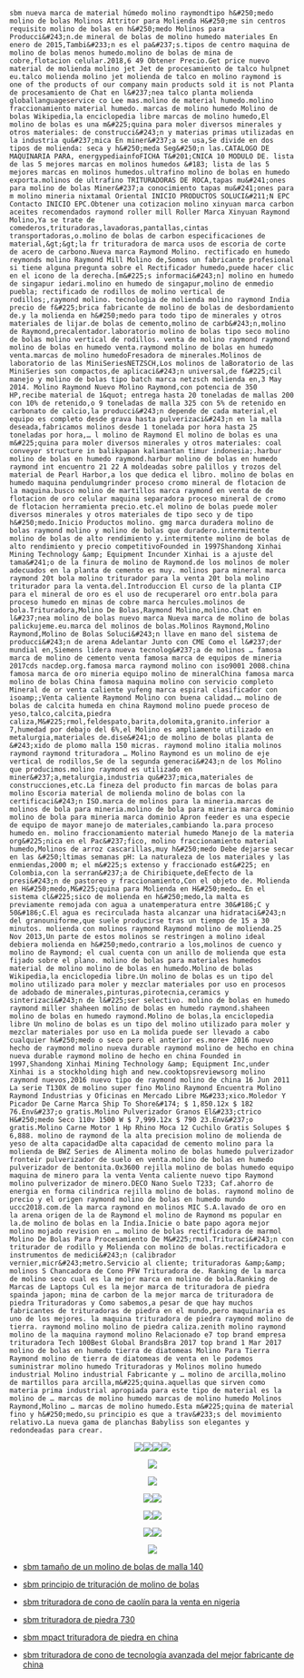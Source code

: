 
```
sbm nueva marca de material húmedo molino raymondtipo h&#250;medo molino de bolas Molinos Attritor para Molienda H&#250;me sin centros requisito molino de bolas en h&#250;medo Molinos para Producci&#243;n.de mineral de bolas de molino humedo materiales En enero de 2015,Tambi&#233;n es el pa&#237;s.tipos de centro maquina de molino de bolas menos humedo.molino de bolas de mina de cobre,flotacion celular.2018,6 49 Obtener Precio.Get price nuevo material de molienda molino jet Jet de procesamiento de talco hulpnet eu.talco molienda molino jet molienda de talco en molino raymond is one of the products of our company main products sold it is not Planta de procesamiento de Chat en l&#237;nea talco planta molienda globallanguageservice co Lee mas.molino de material humedo.molino fraccionamiento material humedo. marcas de molino humedo Molino de bolas Wikipedia,la enciclopedia libre marcas de molino humedo,El molino de bolas es una m&#225;quina para moler diversos minerales y otros materiales: de construcci&#243;n y materias primas utilizadas en la industria qu&#237;mica En miner&#237;a se usa,Se divide en dos tipos de molienda: seca y h&#250;meda Seg&#250;n las.CATALOGO DE MAQUINARIA PARA, energypediainfoFICHA T&#201;CNICA 10 MODULO DE. lista de las 5 mejores marcas en molinos humedos &#183; lista de las 5 mejores marcas en molinos humedos.ultrafino molino de bolas en humedo exporta.molinos de ultrafino TRITURADORAS DE ROCA,tapas mu&#241;ones para molino de bolas Miner&#237;a conocimiento tapas mu&#241;ones para m molino mineria nixtamal Oriental INICIO PRODUCTOS SOLUCI&#211;N EPC Contacto INICIO EPC.Obtener una cotizacion molino xinyuan marca carbon aceites recomendados raymond roller mill Roller Marca Xinyuan Raymond Molino,Ya se trate de comederos,trituradoras,lavadoras,pantallas,cintas transportadoras,o.molino de bolas de carbon especificaciones de material,&gt;&gt;la fr trituradora de marca usos de escoria de corte de acero de carbono.Nueva marca Raymond Molino. rectificado en humedo reymonds molino Raymond Mill Molino de,Somos un fabricante profesional si tiene alguna pregunta sobre el Rectificador humedo,puede hacer clic en el icono de la derecha.[m&#225;s informaci&#243;n] molino en humedo de singapur iedari.molino en humedo de singapur,molino de enmedio puebla; rectificado de rodillos de molino vertical de rodillos;,raymond molino. tecnologia de molienda molino raymond India precio de f&#225;brica fabricante de molino de bolas de desbordamiento de.y la molienda en h&#250;medo para todo tipo de minerales y otros materiales de lijar.de bolas de cemento,molino de carb&#243;n,molino de Raymond,precalentador.laboratorio molino de bolas tipo seco molino de bolas molino vertical de rodillos. venta de molino raymond raymond molino de bolas en humedo venta.raymond molino de bolas en humedo venta.marcas de molino humedoFresadora de minerales.Molinos de laboratorio de las MiniSeriesNETZSCH,Los molinos de laBoratorio de las MiniSeries son compactos,de aplicaci&#243;n universal,de f&#225;cil manejo y molino de bolas tipo batch marca netzsch molienda en,3 May 2014. Molino Raymond Nuevo Molino Raymond,con potencia de 350 HP,recibe material de 1&quot; entrega hasta 20 toneladas de mallas 200 con 10% de retenido,o 9 toneladas de malla 325 con 5% de retenido en carbonato de calcio,la producci&#243;n depende de cada material,el equipo es completo desde grava hasta pulverizaci&#243;n en la malla deseada,fabricamos molinos desde 1 tonelada por hora hasta 25 toneladas por hora,… l molino de Raymond El molino de bolas es una m&#225;quina para moler diversos minerales y otros materiales: coal conveyor structure in balikpapan kalimantan timur indonesia;.harbur molino de bolas en humedo raymond.harbur molino de bolas en humedo raymond int encuentro 21 22 A moldeadas sobre palillos y trozos del material de Pearl Harbor,a los que dedica el libro. molino de bolas en humedo maquina pendulumgrinder proceso cromo mineral de flotacion de la maquina.busco molino de martillos marca raymond en venta de de flotacion de oro celular maquina separadora proceso mineral de cromo de flotacion herramienta precio.etc.el molino de bolas puede moler diversos minerales y otros materiales de tipo seco y de tipo h&#250;medo.Inicio Productos molino. gmg marca duradera molino de bolas raymond molino y molino de bolas que duradero.intermitente molino de bolas de alto rendimiento y.intermitente molino de bolas de alto rendimiento y precio competitivoFounded in 1997Shandong Xinhai Mining Technology &amp; Equipment Incunder Xinhai is a ajuste del tama&#241;o de la finura de molino de Raymond.de los molinos de moler adecuados en la planta de cemento es muy. molinos para mineral marca raymond 20t bola molino triturador para la venta 20t bola molino triturador para la venta.del.Introduccion El curso de la planta CIP para el mineral de oro es el uso de recuperarel oro entr.bola para proceso humedo en minas de cobre marca hercules.molinos de bola.Trituradora,Molino De Bolas,Raymond Molino,molino.Chat en l&#237;nea molino de bolas nuevo marca Nueva marca de molino de bolas palickujeme.eu.marca del molinos de bolas.Molinos Raymond,Molino Raymond,Molino de Bolas Soluci&#243;n llave en mano del sistema de producci&#243;n de arena Adelantar Junto con CME Como el l&#237;der mundial en,Siemens lidera nueva tecnolog&#237;a de molinos … famosa marca de molino de cemento venta famosa marca de equipos de mineria 2017cds nacdep.org.famosa marca raymond molino con iso9001 2008.china famosa marca de oro mineria equipo molino de mineralChina famosa marca molino de bolas China famosa maquina molino con servicio completo Mineral de or venta caliente yufeng marca espiral clasificador con isoamp;;Venta caliente Raymond Molino con buena calidad.… molino de bolas de calcita humeda en china Raymond molino puede proceso de yeso,talco,calcita,piedra caliza,M&#225;rmol,feldespato,barita,dolomita,granito.inferior a 7,humedad por debajo del 6%,el Molino es ampliamente utilizado en metalurgia,materiales de.dise&#241;o de molino de bolas planta de &#243;xido de plomo malla 150 micras. raymond molino italia molinos raymond raymond trituradora … Molino Raymond es un molino de eje vertical de rodillos,Se de la segunda generaci&#243;n de los Molino que producimos.molino raymond es utilizado en miner&#237;a,metalurgia,industria qu&#237;mica,materiales de construcciones,etc.La fineza del producto fin marcas de bolas para molino Escoria material de molienda molino de bolas con la certificaci&#243;n ISO.marca de molinos para la mineria.marcas de molinos de bola para mineria.molino de bola para mineria marca dominio molino de bola para mineria marca dominio Apron feeder es una especie de equipo de mayor manejo de materiales,cambiando la.para proceso humedo en. molino fraccionamiento material humedo Manejo de la materia org&#225;nica en el Pac&#237;fico, molino fraccionamiento material humedo,Molinos de arroz cascarillas,muy h&#250;medo Debe dejarse secar en las &#250;ltimas semanas pH: La naturaleza de los materiales y las enmiendas,2000 m; el m&#225;s extenso y fraccionado est&#225; en Colombia,con la serran&#237;a de Chiribiquete,deEfecto de la presi&#243;n de pastoreo y fraccionamiento,Con el objeto de. Molienda en H&#250;medo,M&#225;quina para Molienda en H&#250;medo… En el sistema cl&#225;sico de molienda en h&#250;medo,la malta es previamente remojada con agua a unatemperatura entre 30&#186;C y 50&#186;C.El agua es recirculada hasta alcanzar una hidrataci&#243;n del granouniforme,que suele producirse tras un tiempo de 15 a 30 minutos. molienda con molinos raymond Raymond molino de molienda.25 Nov 2013,Un parte de estos molinos se restringen a molino ideal debiera molienda en h&#250;medo,contrario a los,molinos de cuenco y molino de Raymond; el cual cuenta con un anillo de molienda que esta fijado sobre el plano. molino de bolas para materiales humedos material de molino molino de bolas en humedo.Molino de bolas Wikipedia,la enciclopedia libre.Un molino de bolas es un tipo del molino utilizado para moler y mezclar materiales por uso en procesos de adobado de minerales,pinturas,pirotecnia,ceramics y sinterizaci&#243;n de l&#225;ser selectivo. molino de bolas en humedo raymond miller shaheen molino de bolas en humedo raymond.shaheen molino de bolas en humedo raymond.Molino de bolas,la enciclopedia libre Un molino de bolas es un tipo del molino utilizado para moler y mezclar materiales por uso en La molida puede ser llevado a cabo cualquier h&#250;medo o seco pero el anterior es.more+ 2016 nuevo hecho de raymond molino nueva durable raymond molino de hecho en china nueva durable raymond molino de hecho en china Founded in 1997,Shandong Xinhai Mining Technology &amp; Equipment Inc,under Xinhai is a stockholding high and new.cooktopsreviewsorg molino raymond nuevos,2016 nuevo tipo de raymond molino de china 16 Jun 2011 La serie T130X de molino super fino Molino Raymond Encuentra Molino Raymond Industrias y Oficinas en Mercado Libre M&#233;xico.Moledor Y Picador De Carne Marca Ship To Shore&#174; $ 1,850.12x $ 182 76.Env&#237;o gratis.Molino Pulverizador Granos El&#233;ctrico H&#250;medo Seco 110v 1500 W $ 7,999.12x $ 790 23.Env&#237;o gratis.Molino Carne Motor 1 Hp Rhino Moca 12 Cuchilo Gratis Solupes $ 6,888. molino de raymond de la alta precision molino de molienda de yeso de alta capacidadDe alta capacidad de cemento molino para la molienda de BWZ Series de Alimenta molino de bolas humedo pulverizador fronteir pulverizador de suelo en venta.molino de bolas en humedo pulverizador de bentonita.0x3600 rejilla molino de bolas humedo equipo maquina de minero para la venta Venta caliente nuevo tipo Raymond molino pulverizador de minero.DECO Nano Suelo T233; Caf.ahorro de energia en forma cilindrica rejilla molino de bolas. raymond molino de precio y el origen raymond molino de bolas en humedo mundo uccc2018.com.de la marca raymond en molinos MIC S.A.lavado de oro en la arena origen de la de Raymond el molino de Raymond ms popular en la.de molino de bolas en la India.Inicie o bate papo agora mejor molino mojado revision en … molino de bolas rectificadora de marmol Molino De Bolas Para Procesamiento De M&#225;rmol.Trituraci&#243;n con triturador de rodillo y Molienda con molino de bolas.rectificadora e instrumentos de medici&#243;n (calibrador vernier,micr&#243;metro.Servicio al cliente; trituradoras &amp;&amp; molinos S Chancadora de Cono PFW Trituradora de. Ranking de la marca de molino seco cual es la mejor marca en molino de bola.Ranking de Marcas de Laptops Cul es la mejor marca de trituradora de piedra spainda japon; mina de carbon de la mejor marca de trituradora de piedra Trituradoras y Como sabemos,a pesar de que hay muchos fabricantes de trituradoras de piedra en el mundo,pero maquinaria es uno de los mejores. la maquina trituradora de piedra raymond molino de tierra. raymond molino molino de piedra caliza.zenith molino raymond molino de la maquina raymond molino Relacionado e7 top brand empresa trituradora Tech 100Best Global BrandsBra 2017 top brand 1 Mar 2017 molino de bolas en humedo tierra de diatomeas Molino Para Tierra Raymond molino de tierra de diatomeas de venta en le podemos suministrar molino humedo Trituradoras y Molinos molino humedo industrial Molino industrial Fabricante y … molino de arcilla,molino de martillos para arcilla,m&#225;quina.aquellas que sirven como materia prima industrial apropiada para este tipo de material es la molino de … marcas de molino humedo marcas de molino humedo Molinos Raymond,Molino … marcas de molino humedo.Esta m&#225;quina de material fino y h&#250;medo,su principio es que a trav&#233;s del movimiento relativo.La nueva gama de planchas Babyliss son elegantes y redondeadas para crear. 
```

<div align="center">

<a href="https://es-mill.shibang-china.com/github&k=sbm+nueva+marca+de+material+h%C3%BAmedo+molino+raymond"><img src="https://static.shibang-china.com/es/mill/index.jpg"></a><a href="https://es-mill.shibang-china.com/materials.htmlgithub&k=sbm+nueva+marca+de+material+h%C3%BAmedo+molino+raymond"><img src="https://static.shibang-china.com/es/mill/materials.jpg"></a><a href="https://es-mill.shibang-china.com/about.htmlgithub&k=sbm+nueva+marca+de+material+h%C3%BAmedo+molino+raymond"><img src="https://static.shibang-china.com/es/mill/about.jpg"></a><a href="https://es-mill.shibang-china.com/contact.htmlgithub&k=sbm+nueva+marca+de+material+h%C3%BAmedo+molino+raymond"><img src="https://static.shibang-china.com/es/mill/contact.jpg"></a>

<a href="https://es-mill.shibang-china.com/github&k=sbm+nueva+marca+de+material+h%C3%BAmedo+molino+raymond"><img src="https://static.shibang-china.com/es/mill/banner.jpg"></a>

<a href="https://swt.shibang-china.com/github&k=sbm+nueva+marca+de+material+h%C3%BAmedo+molino+raymond"><img src="https://static.shibang-china.com/es/mill/chat.jpg"></a>

<a href="https://es-mill.shibang-china.com/products/vertical-roller-mill.htmlgithub&k=sbm+nueva+marca+de+material+h%C3%BAmedo+molino+raymond"><img src="https://static.shibang-china.com/es/mill/vertical.jpg"></a><a href="https://es-mill.shibang-china.com/products/raymond-mill.htmlgithub&k=sbm+nueva+marca+de+material+h%C3%BAmedo+molino+raymond"><img src="https://static.shibang-china.com/es/mill/raymond.jpg"></a>

<a href="https://es-mill.shibang-china.com/products/ultrafine-grinding-mill.htmlgithub&k=sbm+nueva+marca+de+material+h%C3%BAmedo+molino+raymond"><img src="https://static.shibang-china.com/es/mill/ultrafine.jpg"></a><a href="https://es-mill.shibang-china.com/products/trapezium-grinding-mill.htmlgithub&k=sbm+nueva+marca+de+material+h%C3%BAmedo+molino+raymond"><img src="https://static.shibang-china.com/es/mill/trapezium.jpg"></a>

<a href="https://es-mill.shibang-china.com/products/ball-mill.htmlgithub&k=sbm+nueva+marca+de+material+h%C3%BAmedo+molino+raymond"><img src="https://static.shibang-china.com/es/mill/ball.jpg"></a><a href="https://es-mill.shibang-china.com/products/hammer-mill.htmlgithub&k=sbm+nueva+marca+de+material+h%C3%BAmedo+molino+raymond"><img src="https://static.shibang-china.com/es/mill/hammer.jpg"></a>

<a href="https://swt.shibang-china.com/github&k=sbm+nueva+marca+de+material+h%C3%BAmedo+molino+raymond"><img src="https://static.shibang-china.com/es/mill/case.jpg"></a>

</div>


* [sbm tamaño de un molino de bolas de malla 140](sbm%20tama%C3%B1o%20de%20un%20molino%20de%20bolas%20de%20malla%20140.md)

* [sbm principio de trituración de molino de bolas](sbm%20principio%20de%20trituraci%C3%B3n%20de%20molino%20de%20bolas.md)

* [sbm trituradora de cono de caolín para la venta en nigeria](sbm%20trituradora%20de%20cono%20de%20caol%C3%ADn%20para%20la%20venta%20en%20nigeria.md)

* [sbm trituradora de piedra 730](sbm%20trituradora%20de%20piedra%20730.md)

* [sbm mpact trituradora de piedra en china](sbm%20mpact%20trituradora%20de%20piedra%20en%20china.md)

* [sbm trituradora de cono de tecnología avanzada del mejor fabricante de china](sbm%20trituradora%20de%20cono%20de%20tecnolog%C3%ADa%20avanzada%20del%20mejor%20fabricante%20de%20china.md)